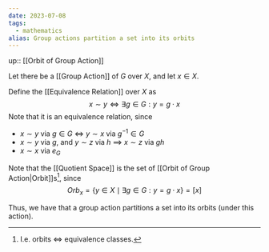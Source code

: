 ```yaml
---
date: 2023-07-08
tags:
  - mathematics
alias: Group actions partition a set into its orbits
---
```

up:: [[Orbit of Group Action]]

Let there be a [[Group Action]] of $G$ over $X$, and let $x \in X$. 

Define the [[Equivalence Relation]] over $X$ as
$$
x \sim y \iff \exists g \in G: y = g \cdot x
$$
Note that it is an equivalence relation, since
- $x \sim y$ via $g \in G$ $\iff$ $y \sim x$ via $g^{-1} \in G$
- $x \sim y$ via $g$, and $y \sim z$ via $h$ $\implies$ $x \sim z$ via $gh$
- $x \sim x$ via $e_G$

Note that the [[Quotient Space]] is the set of [[Orbit of Group Action|Orbit]]s[^1], since
$$
Orb_x = \{y \in X \mid \exists g \in G: y = g \cdot x\} = [x]
$$

Thus, we have that a group action partitions a set into its orbits (under this action).

[^1]: I.e. orbits $\iff$ equivalence classes.